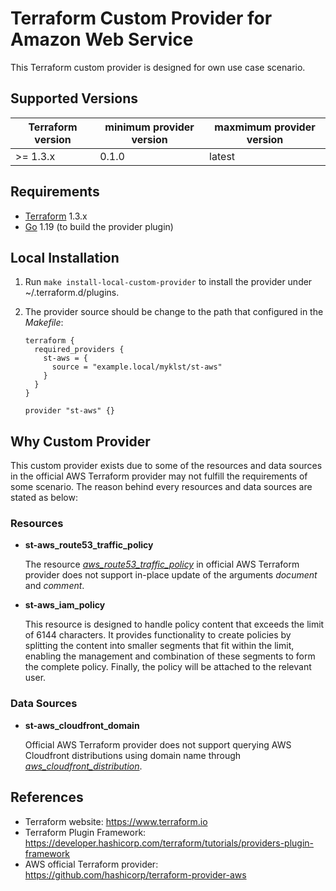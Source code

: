 Terraform Custom Provider for Amazon Web Service
================================================

This Terraform custom provider is designed for own use case scenario.

Supported Versions
------------------

| Terraform version | minimum provider version |maxmimum provider version
| ---- | ---- | ----|
| >= 1.3.x	| 0.1.0	| latest |

Requirements
------------

-	[Terraform](https://www.terraform.io/downloads.html) 1.3.x
-	[Go](https://golang.org/doc/install) 1.19 (to build the provider plugin)

Local Installation
------------------

1. Run `make install-local-custom-provider` to install the provider under ~/.terraform.d/plugins.

2. The provider source should be change to the path that configured in the *Makefile*:

    ```
    terraform {
      required_providers {
        st-aws = {
          source = "example.local/myklst/st-aws"
        }
      }
    }

    provider "st-aws" {}
    ```

Why Custom Provider
-------------------

This custom provider exists due to some of the resources and data sources in the
official AWS Terraform provider may not fulfill the requirements of some scenario.
The reason behind every resources and data sources are stated as below:

### Resources

- **st-aws_route53_traffic_policy**

  The resource
  [*aws_route53_traffic_policy*](https://registry.terraform.io/providers/hashicorp/aws/latest/docs/resources/route53_traffic_policy)
  in official AWS Terraform provider does not support in-place update of the arguments
  *document* and *comment*.

- **st-aws_iam_policy**

  This resource is designed to handle policy content that exceeds the limit of 6144 characters.
  It provides functionality to create policies by splitting the content into smaller segments that fit within the limit,
  enabling the management and combination of these segments to form the complete policy. Finally, the policy will be attached to the relevant user.

### Data Sources

- **st-aws_cloudfront_domain**

  Official AWS Terraform provider does not support querying AWS Cloudfront distributions using domain name through
  [*aws_cloudfront_distribution*](https://registry.terraform.io/providers/hashicorp/aws/latest/docs/data-sources/cloudfront_distribution).


References
----------

- Terraform website: https://www.terraform.io
- Terraform Plugin Framework: https://developer.hashicorp.com/terraform/tutorials/providers-plugin-framework
- AWS official Terraform provider: https://github.com/hashicorp/terraform-provider-aws
